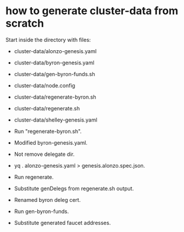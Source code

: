 # how to generate cluster-data from scratch

Start inside the directory with files:
 - cluster-data/alonzo-genesis.yaml
 - cluster-data/byron-genesis.yaml
 - cluster-data/gen-byron-funds.sh
 - cluster-data/node.config
 - cluster-data/regenerate-byron.sh
 - cluster-data/regenerate.sh
 - cluster-data/shelley-genesis.yaml

 
 - Run "regenerate-byron.sh".
 - Modified byron-genesis.yaml.
 - Not remove delegate dir.
 - yq . alonzo-genesis.yaml > genesis.alonzo.spec.json.
 - Run regenerate.
 - Substitute genDelegs from regenerate.sh output.
 - Renamed byron deleg cert.
 - Run gen-byron-funds.
 - Substitute generated faucet addresses.

